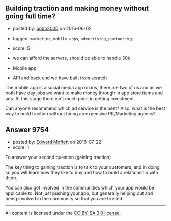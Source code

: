 ## Building traction and making money without going full time?

- posted by: [bobo2000](https://stackexchange.com/users/1069934/bobo2000) on 2016-06-02
- tagged: `marketing`, `mobile-apps`, `advertising`, `partnership`
- score: 5

- we can afford the servers, should be able to handle 30k
- Mobile app
- API and back end we have built from scratch

The mobile app is a social media app on ios, there are two of us and as we both have day jobs we want to make money through in app store items and ads. At this stage there isn't much point in getting investment.

Can anyone recommend which ad service is the best? Also, what is the best way to build traction without hiring an expensive PR/Marketing agency?


## Answer 9754

- posted by: [Edward Moffett](https://stackexchange.com/users/4961599/edward-moffett) on 2016-07-22
- score: 1

To answer your second question (gaining traction)

The key thing to gaining traction is to talk to your customers, and in doing so you will learn how they like to buy and how to build a relationship with them.

You can also get involved in the communities which your app would be applicable to. Not just pushing your app, but generally helping out and being involved in the community so that you are trusted. 



---

All content is licensed under the [CC BY-SA 3.0 license](https://creativecommons.org/licenses/by-sa/3.0/).
